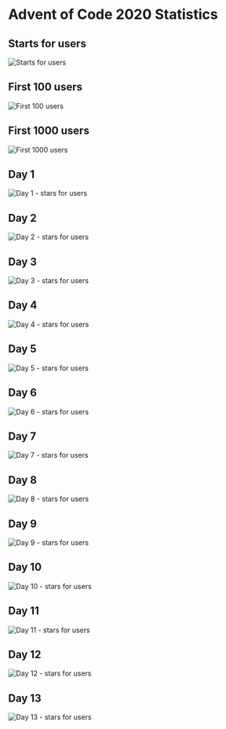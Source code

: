 # Advent of Code 2020 Statistics
## Starts for users
![](/puzzles-users.svg "Starts for users")
## First 100 users
![](/first-100.svg "First 100 users")
## First 1000 users
![](/first-1000.svg "First 1000 users")
## Day 1
![](/puzzle01-users.svg "Day 1 - stars for users")
## Day 2
![](/puzzle02-users.svg "Day 2 - stars for users")
## Day 3
![](/puzzle03-users.svg "Day 3 - stars for users")
## Day 4
![](/puzzle04-users.svg "Day 4 - stars for users")
## Day 5
![](/puzzle05-users.svg "Day 5 - stars for users")
## Day 6
![](/puzzle06-users.svg "Day 6 - stars for users")
## Day 7
![](/puzzle07-users.svg "Day 7 - stars for users")
## Day 8
![](/puzzle08-users.svg "Day 8 - stars for users")
## Day 9
![](/puzzle09-users.svg "Day 9 - stars for users")
## Day 10
![](/puzzle10-users.svg "Day 10 - stars for users")
## Day 11
![](/puzzle11-users.svg "Day 11 - stars for users")
## Day 12
![](/puzzle12-users.svg "Day 12 - stars for users")
## Day 13
![](/puzzle13-users.svg "Day 13 - stars for users")
